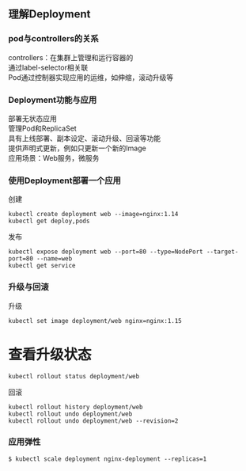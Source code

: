 ## 理解Deployment

### pod与controllers的关系

controllers：在集群上管理和运行容器的  
通过label-selector相关联  
Pod通过控制器实现应用的运维，如伸缩，滚动升级等  

### Deployment功能与应用

部署无状态应用  
管理Pod和ReplicaSet  
具有上线部署、副本设定、滚动升级、回滚等功能  
提供声明式更新，例如只更新一个新的Image  
应用场景：Web服务，微服务

### 使用Deployment部署一个应用

创建
````
kubectl create deployment web --image=nginx:1.14 
kubectl get deploy,pods
````
发布
````
kubectl expose deployment web --port=80 --type=NodePort --target-port=80 --name=web
kubectl get service
````

### 升级与回滚

升级
````
kubectl set image deployment/web nginx=nginx:1.15
````
# 查看升级状态
````
kubectl rollout status deployment/web 
````
回滚
````
kubectl rollout history deployment/web
kubectl rollout undo deployment/web
kubectl rollout undo deployment/web --revision=2
````

### 应用弹性

````
$ kubectl scale deployment nginx-deployment --replicas=1
````